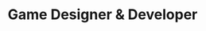 ---
name: "Andre Gottgtroy"
title: "Game Designer & Developer"
heroSubtitle: |
  Hello, my name is André Gottgtroy. I am a passionate game designer with a love for creating worlds and experiences, one mechanic at a time.

  I am currently working as a general game designer.

  Below, you can find my professional and hobby game development work, as well as my game design blog. 

about:  |
  I was born in Brazil, but grew up in New Zealand. Currently living in Auckland, NZ.

  I have always had a deep fascination with history, especially ancient history, myths, legends, and novels. Moving cultures early in my life only heightened it. I found that the stories that come from these always help to give a deeper understanding of the people telling and listening to them.

  My love of games originated from this, as I initially discovered games through the Age of Empires series, the Baldur's Gate series, and Harvest Moon, where their storytelling of history and fantasy sparked a strong passion in me.

  All manner of games have shaped my life, from sports I love and still play, teaching me creativity, teamwork, determination, and compromise, to board games and role-playing games, which taught me essential social skills, and video games that helped me learn English. Because of this, I foster a deep passion for games and sharing them with others.

  My friends and family will be the first to say I can always find a way to bring anyone into becoming a gamer, whether it is a board game, role-playing game, a sport, or a video game; some might say my vast collection of physical board games is even a little too much - they lie, there can never be enough.

  After maturing and learning more about how games are made, I earned a Bachelor's degree in Software Engineering, specializing in game development. Now, having a child of my own, my drive for creating immersive, incredible experiences that will hopefully inspire others, just as I have been, has only grown stronger. If not to inspire, then to allow any and all to share in the wonderful experience that it is to play and truly enjoy a game.

  After all, everyone should have even a little spark of fun and joy in their lives.

  
skills:
  - name: "Game Design"
    icon: "Gamepad2"
    description: "General, Systems, Content, Social, Monetization, Technical, Gameplay, Prototyping, R&D"
  - name: "Development"
    icon: "Code"
    description: "Unreal Engine, Unity Engine, Unreal (Blueprints), C, C++, C#, JavaScript, Python, Lua"
  - name: "Tools"
    icon: "Brush"
    description: "Figma, Adobe Photoshop, Miro, Wrike, Jira, Trello, Coda"
  - name: "Core Competencies"
    icon: "BrainCircuit"
    description: "Problem Solving, Team Collaboration, Analysis, Creative Skills, Team Leading, Mentoring, Agile/Scrum, Version Control (Git)"
experience:
  - role: "Lead Game Designer"
    company: "Starlight Studios"
    period: "2020 - Present"
    description: "Leading design on unannounced titles, mentoring junior designers, and defining the creative vision for new IPs."
    linkedProjectId: 1
  - role: "Game Designer"
    company: "PixelForge Games"
    period: "2018 - 2020"
    description: "Designed and implemented core features for two successful mobile titles, contributing to level design and system balancing."
    linkedProjectId: 4
  - role: "QA Tester"
    company: "Questline Interactive"
    period: "2016 - 2018"
    description: "Began my journey in the industry, identifying and documenting bugs, and providing player-focused feedback."
---